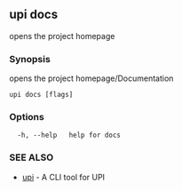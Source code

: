 ## upi docs

opens the project homepage

### Synopsis

opens the project homepage/Documentation

```
upi docs [flags]
```

### Options

```
  -h, --help   help for docs
```

### SEE ALSO

* [upi](upi.md)	 - A CLI tool for UPI

